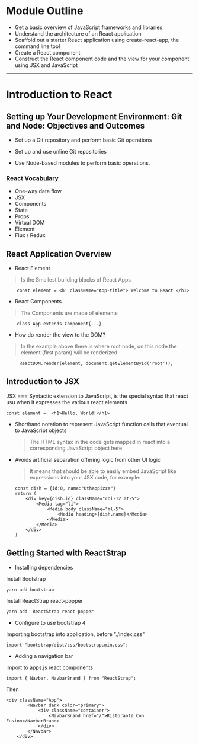 # Module Outline

-   Get a basic overview of JavaScript frameworks and libraries
-   Understand the architecture of an React application
-   Scaffold out a starter React application using create-react-app, the command line tool
-   Create a React component
-   Construct the React component code and the view for your component using JSX and JavaScript

---

# Introduction to React

## Setting up Your Development Environment: Git and Node: Objectives and Outcomes

-   Set up a Git repository and perform basic Git operations

-   Set up and use online Git repositories
-   Use Node-based modules to perform basic operations.

### React Vocabulary

-   One-way data flow
-   JSX
-   Components
-   State
-   Props
-   Virtual DOM
-   Element
-   Flux / Redux

## React Application Overview

-   React Element

> Is the Smallest building blocks of React Apps

        const element = <h' className="App-title"> Welcome to React </h1>

-   React Components

> The Components are made of elements

        class App extends Component{...}

-   How do render the view to the DOM?

> In the example above there is where root node, on this node the element (first param) will be renderized

         ReactDOM.render(element, document.getElementById('root'));

## Introduction to JSX

JSX === Syntactic extension to JavaScript, is the special syntax that react usu when it expresses the various react elements

    const element =  <h1>Hello, World!</h1>

-   Shorthand notation to represent JavaScript function calls that eventual to JavaScript objects

    > The HTML syntax in the code gets mapped in react into a corresponding JavaScript object here

-   Avoids artificial separation offering logic from other UI logic

    > It means that  should be able to easily embed JavaScript like expressions into your JSX code, for example:

        const dish = {id:0, name:"Uthappizza"}
        return (
            <div key={dish.id} className="col-12 mt-5">
                <Media tag="li">
                    <Media body className="ml-5">
                        <Media heading>{dish.name}</Media>
                    </Media>
                </Media>
            </div>
        )

## Getting Started with ReactStrap

-   Installing dependencies

Install Bootstrap

    yarn add bootstrap

Install ReactStrap react-popper

    yarn add  ReactStrap react-popper

-   Configure to use bootstrap 4

Importing bootstrap into application, before "./index.css"

    import "bootstrap/dist/css/bootstrap.min.css";

-   Adding a navigation bar

import to apps.js react components

    import { Navbar, NavbarBrand } from "ReactStrap";

Then

    <div className="App">
            <Navbar dark color="primary">
                <div className="container">
                    <NavbarBrand href="/">Ristorante Con Fusion</NavbarBrand>
                </div>
            </Navbar>
        </div>

